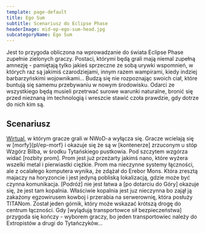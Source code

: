 ```yaml
---
template: page-default
title: Ego Sum
subtitle: Scenariusz do Eclipse Phase
headerImage: mid-ep-ego-sum-head.jpg
subcategoryName: Ego Sum
---
```

Jest to przygoda obliczona na wprowadzanie do świata Eclipse Phase zupełnie zielonych graczy. Postaci, którymi będą grali mają niemal zupełną amnezję - pamiętają tylko jakieś sprzeczne ze sobą urywki wspomnień, w których raz są jakimiś czarodziejami, innym razem wampirami, kiedy indziej barbarzyńskimi wojownikami... Budzą się nie rozpoznając swoich ciał, które buntują się samemu przebywaniu w nowym środowisku. Odarci ze wszystkiego będą musieli przetrwać surowe warunki naturalne, bronić się przed nieznaną im technologią i wreszcie stawić czoła prawdzie, gdy dotrze do nich kim są.

## Scenariusz

[Wirtual](#), w którym gracze grali w NWoD-a wyłącza się. Gracze wcielają się w [morfy]{pl/ep-morf} i okazuje się że są w [kontenerze] zrzuconym u stóp Wzgórz Bilba, w środku Tytańskiego pustkowia. Pod szczytem wzgórza widać [rozbity prom]. Prom jest już przeżarty jakimś nano, które wyżera wszelki metal i pierwiastki ciężkie. Prom ma nieczynne systemy łączności, ale z ocalałego komputera wynika, że zdążał do Erebor Mons. Która zresztą majaczy na horyzoncie i jest jedyną pobliską lokalizacją, gdzie może być czynna komunikacja. [Podróż] nie jest łatwa a [po dotarciu do Góry] okazuje się, że jest tam kopalnia. Właściwie kopalnia jest juz nieczynna bo zajął ją zakażony egzowirusem kowboj i przerabia na serwerownię, która posłuży TITANom. Został jeden górnik, który może wskazać krótszą drogę do centrum łączności. Gdy [wylądują transportowce sił bezpieczeństwa] przygoda się kończy - wyborem graczy, bo jeden transportowiec należy do Extropistów a drugi do Tytańczyków...

